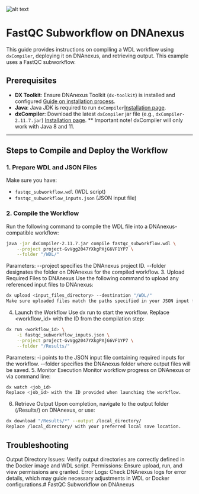 ![alt text](https://pbs.twimg.com/profile_images/1714671942383636480/kWGpiA6B_400x400.jpg)
# FastQC Subworkflow on DNAnexus

This guide provides instructions on compiling a WDL workflow using `dxCompiler`, deploying it on DNAnexus, and retrieving output. This example uses a FastQC subworkflow.

## Prerequisites

- **DX Toolkit**: Ensure DNAnexus Toolkit (`dx-toolkit`) is installed and configured [Guide on installation process](https://documentation.dnanexus.com/downloads).
- **Java**: Java JDK is required to run `dxCompiler`[Installation page](https://github.com/dnanexus/dxCompiler/releases).
- **dxCompiler**: Download the latest `dxCompiler` jar file (e.g., `dxCompiler-2.11.7.jar`) [Installation page](https://www.oracle.com/java/technologies/javase/jdk11-archive-downloads.html).
** Important note!
  dxCompiler will only work with Java 8 and 11.
---

## Steps to Compile and Deploy the Workflow

### 1. Prepare WDL and JSON Files

Make sure you have:
- `fastqc_subworkflow.wdl` (WDL script)
- `fastqc_subworkflow_inputs.json` (JSON input file)

### 2. Compile the Workflow

Run the following command to compile the WDL file into a DNAnexus-compatible workflow:

```bash
java -jar dxCompiler-2.11.7.jar compile fastqc_subworkflow.wdl \
    --project project-GvVgg2047YXkgPXjG6VF1YP7 \
    --folder "/WDL/"
```
Parameters:
--project specifies the DNAnexus project ID.
--folder designates the folder on DNAnexus for the compiled workflow.
3. Upload Required Files to DNAnexus
Use the following command to upload any referenced input files to DNAnexus:

```bash
dx upload <input_files_directory> --destination "/WDL/"
Make sure uploaded files match the paths specified in your JSON input file.
```
4. Launch the Workflow
Use dx run to start the workflow. Replace <workflow_id> with the ID from the compilation step:

```bash
dx run <workflow_id> \
    -i fastqc_subworkflow_inputs.json \
    --project project-GvVgg2047YXkgPXjG6VF1YP7 \
    --folder "/Results/"
```
Parameters:
-i points to the JSON input file containing required inputs for the workflow.
--folder specifies the DNAnexus folder where output files will be saved.
5. Monitor Execution
Monitor workflow progress on DNAnexus or via command line:

```bash
dx watch <job_id>
Replace <job_id> with the ID provided when launching the workflow.
```

6. Retrieve Output
Upon completion, navigate to the output folder (/Results/) on DNAnexus, or use:

```bash
dx download "/Results/*" --output /local_directory/
Replace /local_directory/ with your preferred local save location.
```

## Troubleshooting
Output Directory Issues: Verify output directories are correctly defined in the Docker image and WDL script.
Permissions: Ensure upload, run, and view permissions are granted.
Error Logs: Check DNAnexus logs for error details, which may guide necessary adjustments in WDL or Docker configurations.# FastQC Subworkflow on DNAnexus
